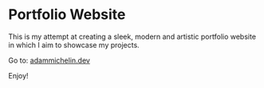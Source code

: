 # Portfolio Website
This is my attempt at creating a sleek, modern and artistic portfolio website in which I aim to showcase my projects.

Go to: [adammichelin.dev](https://adammichelin.dev)

Enjoy!